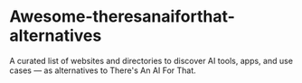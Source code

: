 # Awesome-theresanaiforthat-alternatives
A curated list of websites and directories to discover AI tools, apps, and use cases — as alternatives to There's An AI For That.
